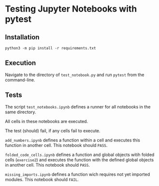 # Testing Jupyter Notebooks with pytest

## Installation

`python3 -m pip install -r requirements.txt`

## Execution

Navigate to the directory of `test_notebook.py` and run `pytest` from the command-line.



## Tests

The script `test_notebooks.ipynb` defines a runner for all notebooks in the same directory.

All cells in these notebooks are executed.

The test (should) fail, if any cells fail to execute.

`add_numbers.ipynb` defines a function within a cell and executes this function in another cell. This notebook should `PASS`.

`folded_code_cells.ipynb` defines a function and global objects witih folded cells (`exercise2`) and executes the function with the defined global objects in another cell. This notebook should `PASS`.

`missing_imports.ipynb` defines a function wich requires not yet imported modules. This notebook should `FAIL`.


